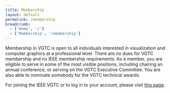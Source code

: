 ```yaml
---
title: Membership
layout: default
permalink: /membership
breadcrumb:
  - ['Home', '/']
  - ['Membership', '/membership']
---
```


Membership in VGTC is open to all individuals interested in visualization and computer graphics at a professional level. There are no dues for VGTC membership and no IEEE membership requirements. As a member, you are eligible to serve in some of the most visible positions, including chairing an annual conference, or serving on the VGTC Executive Committee. You are also able to nominate somebody for the VGTC technical awards.

For joining the IEEE VGTC or to log in to your account, please visit [this page](http://www.computer.org/portal/web/tandc/joinatc).



